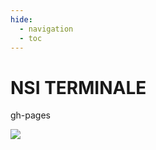 ```yaml
---
hide:
  - navigation
  - toc
---
```


# **NSI TERMINALE**

gh-pages

![](https://files.realpython.com/media/Get-Started-with-PySimpleGUI_Watermarked.a54f8fd0b42e.jpg)